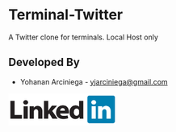 # Terminal-Twitter
A Twitter clone for terminals. Local Host only

Developed By
------------

* Yohanan Arciniega - <yjarciniega@gmail.com>

<a href="https://www.linkedin.com/in/yohananarciniega/">
  <img alt="Add me to Linkedin" src="./art/linkedin.png" />
</a>
